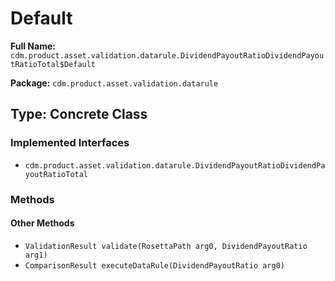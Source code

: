 # Default

**Full Name:** `cdm.product.asset.validation.datarule.DividendPayoutRatioDividendPayoutRatioTotal$Default`

**Package:** `cdm.product.asset.validation.datarule`

## Type: Concrete Class

### Implemented Interfaces

- `cdm.product.asset.validation.datarule.DividendPayoutRatioDividendPayoutRatioTotal`

### Methods

#### Other Methods

- `ValidationResult validate(RosettaPath arg0, DividendPayoutRatio arg1)`
- `ComparisonResult executeDataRule(DividendPayoutRatio arg0)`

